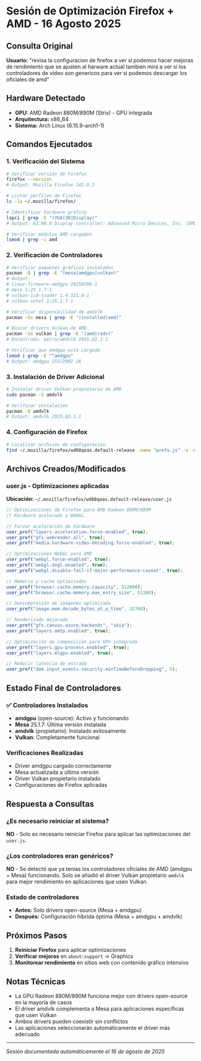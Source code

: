 # Sesión de Optimización Firefox + AMD - 16 Agosto 2025

## Consulta Original
**Usuario:** "revisa la configuracion de firefox a ver si podemos hacer mejoras de rendimiento que se ajusten al harware actual tambien mira a ver si los controladores de video son genericos para ver si podemos descargar los oficiales de amd"

## Hardware Detectado
- **GPU:** AMD Radeon 880M/890M (Strix) - GPU integrada
- **Arquitectura:** x86_64
- **Sistema:** Arch Linux (6.15.9-arch1-1)

## Comandos Ejecutados

### 1. Verificación del Sistema
```bash
# Verificar versión de Firefox
firefox --version
# Output: Mozilla Firefox 141.0.3

# Listar perfiles de Firefox
ls -la ~/.mozilla/firefox/

# Identificar hardware gráfico
lspci | grep -E "(VGA|3D|Display)"
# Output: 63:00.0 Display controller: Advanced Micro Devices, Inc. [AMD/ATI] Strix [Radeon 880M / 890M] (rev c4)

# Verificar módulos AMD cargados
lsmod | grep -i amd
```

### 2. Verificación de Controladores
```bash
# Verificar paquetes gráficos instalados
pacman -Q | grep -E "(mesa|amdgpu|vulkan)"
# Output: 
# linux-firmware-amdgpu 20250708-1
# mesa 1:25.1.7-1
# vulkan-icd-loader 1.4.321.0-1
# vulkan-intel 1:25.1.7-1

# Verificar disponibilidad de amdvlk
pacman -Ss mesa | grep -E "(installed|amd)"

# Buscar drivers Vulkan de AMD
pacman -Ss vulkan | grep -E "(amd|radv)"
# Encontrado: extra/amdvlk 2025.Q2.1-1

# Verificar que amdgpu está cargado
lsmod | grep -E "^amdgpu"
# Output: amdgpu 15572992 26
```

### 3. Instalación de Driver Adicional
```bash
# Instalar driver Vulkan propietario de AMD
sudo pacman -S amdvlk

# Verificar instalación
pacman -Q amdvlk
# Output: amdvlk 2025.Q2.1-1
```

### 4. Configuración de Firefox
```bash
# Localizar archivos de configuración
find ~/.mozilla/firefox/wd68qeax.default-release -name "prefs.js" -o -name "user.js"
```

## Archivos Creados/Modificados

### user.js - Optimizaciones aplicadas
**Ubicación:** `~/.mozilla/firefox/wd68qeax.default-release/user.js`

```javascript
// Optimizaciones de Firefox para AMD Radeon 880M/890M
// Hardware acelerado y WebGL

// Forzar aceleración de hardware
user_pref("layers.acceleration.force-enabled", true);
user_pref("gfx.webrender.all", true);
user_pref("media.hardware-video-decoding.force-enabled", true);

// Optimizaciones WebGL para AMD
user_pref("webgl.force-enabled", true);
user_pref("webgl.dxgl.enabled", true);
user_pref("webgl.disable-fail-if-major-performance-caveat", true);

// Memoria y cache optimizados
user_pref("browser.cache.memory.capacity", 512000);
user_pref("browser.cache.memory.max_entry_size", 51200);

// Descompresión de imágenes optimizada
user_pref("image.mem.decode_bytes_at_a_time", 32768);

// Renderizado mejorado
user_pref("gfx.canvas.azure.backends", "skia");
user_pref("layers.omtp.enabled", true);

// Optimización de composición para GPU integrada
user_pref("layers.gpu-process.enabled", true);
user_pref("layers.mlgpu.enabled", true);

// Reducir latencia de entrada
user_pref("dom.input_events.security.minTimeBeforeDropping", 5);
```

## Estado Final de Controladores

### ✅ Controladores Instalados
- **amdgpu** (open-source): Activo y funcionando
- **Mesa** 25.1.7: Última versión instalada
- **amdvlk** (propietario): Instalado exitosamente
- **Vulkan**: Completamente funcional

### Verificaciones Realizadas
- Driver amdgpu cargado correctamente
- Mesa actualizada a última versión
- Driver Vulkan propietario instalado
- Configuraciones de Firefox aplicadas

## Respuesta a Consultas

### ¿Es necesario reiniciar el sistema?
**NO** - Solo es necesario reiniciar Firefox para aplicar las optimizaciones del `user.js`.

### ¿Los controladores eran genéricos?
**NO** - Se detectó que ya tenías los controladores oficiales de AMD (amdgpu + Mesa) funcionando. Solo se añadió el driver Vulkan propietario `amdvlk` para mejor rendimiento en aplicaciones que usen Vulkan.

### Estado de controladores
- **Antes:** Solo drivers open-source (Mesa + amdgpu)
- **Después:** Configuración híbrida óptima (Mesa + amdgpu + amdvlk)

## Próximos Pasos
1. **Reiniciar Firefox** para aplicar optimizaciones
2. **Verificar mejoras** en `about:support` → Graphics
3. **Monitorear rendimiento** en sitios web con contenido gráfico intensivo

## Notas Técnicas
- La GPU Radeon 880M/890M funciona mejor con drivers open-source en la mayoría de casos
- El driver amdvlk complementa a Mesa para aplicaciones específicas que usen Vulkan
- Ambos drivers pueden coexistir sin conflictos
- Las aplicaciones seleccionarán automáticamente el driver más adecuado

---
*Sesión documentada automáticamente el 16 de agosto de 2025*